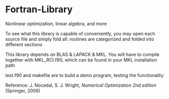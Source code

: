 # Fortran-Library
Nonlinear optimization, linear algebra, and more 

To see what this library is capable of conveniently, you may open each source file and simply fold all: routines are categorized and folded into different sections

This library depends on BLAS & LAPACK & MKL. You will have to compile together with MKL_RCI.f90, which can be found in your MKL installation path

test.f90 and makefile are to build a demo program, testing the functionality

Reference:
J. Nocedal, S. J. Wright, *Numerical Optimization 2nd edition* (Springer, 2006)
